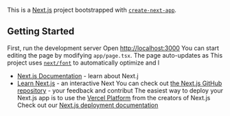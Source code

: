 This is a [Next.js](https://nextjs.org/) project bootstrapped with [`create-next-app`](https://github.com/vercel/next.js/tree/canary/packages/create-next-app).

## Getting Started
First, run the development server
Open [http://localhost:3000](http://localhost:3000) 
You can start editing the page by modifying `app/page.tsx`. The page auto-updates as
This project uses [`next/font`](https://nextjs.org/docs/basic-features/font-optimization) to automatically optimize and l
- [Next.js Documentation](https://nextjs.org/docs) - learn about Next.j
- [Learn Next.js](https://nextjs.org/learn) - an interactive Next
You can check out [the Next.js GitHub repository](https://github.com/vercel/next.js/) - your feedback and contribut
The easiest way to deploy your Next.js app is to use the [Vercel Platform](https://vercel.com/new?utm_medium=default-template&filter=next.js&utm_source=create-next-app&utm_campaign=create-next-app-readme) from the creators of Next.js
Check out our [Next.js deployment documentation](https://nextjs.org/docs/deployment) 
